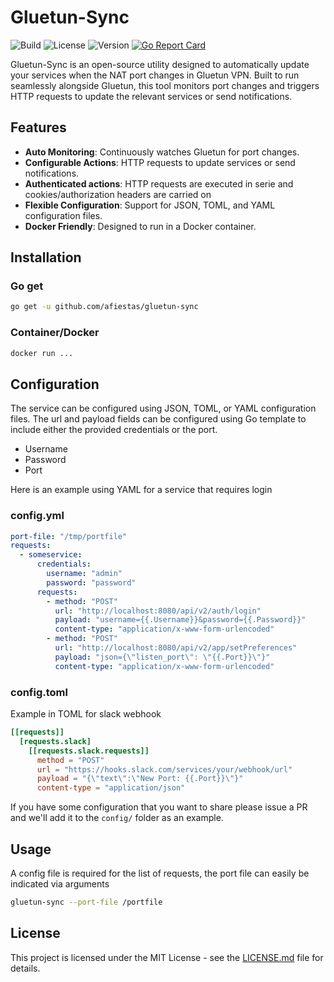# Gluetun-Sync

![Build](https://github.com/afiestas/gluetun-sync/actions/workflows/go.yml/badge.svg)
![License](https://img.shields.io/badge/license-MIT-blue)
![Version](https://img.shields.io/badge/version-1.0.0-orange)
[![Go Report Card](https://goreportcard.com/badge/github.com/afiestas/gluetun-sync)](https://goreportcard.com/report/github.com/afiestas/gluetun-sync)

Gluetun-Sync is an open-source utility designed to automatically update your services when the NAT port changes in Gluetun VPN.
Built to run seamlessly alongside Gluetun, this tool monitors port changes and triggers HTTP requests to update the relevant services or send notifications.

## Features

- **Auto Monitoring**: Continuously watches Gluetun for port changes.
- **Configurable Actions**: HTTP requests to update services or send notifications.
- **Authenticated actions**: HTTP requests are executed in serie and cookies/authorization headers are carried on
- **Flexible Configuration**: Support for JSON, TOML, and YAML configuration files.
- **Docker Friendly**: Designed to run in a Docker container.

## Installation
### Go get
```bash
go get -u github.com/afiestas/gluetun-sync
```

### Container/Docker
```bash
docker run ...
```


## Configuration

The service can be configured using JSON, TOML, or YAML configuration files.
The url and payload fields can be configured using Go template to include either
the provided credentials or the port.

- Username
- Password
- Port

Here is an example using YAML for a service that requires login

### config.yml
```yaml
port-file: "/tmp/portfile"
requests:
  - someservice:
      credentials:
        username: "admin"
        password: "password"
      requests:
        - method: "POST"
          url: "http://localhost:8080/api/v2/auth/login"
          payload: "username={{.Username}}&password={{.Password}}"
          content-type: "application/x-www-form-urlencoded"
        - method: "POST"
          url: "http://localhost:8080/api/v2/app/setPreferences"
          payload: "json={\"listen_port\": \"{{.Port}}\"}"
          content-type: "application/x-www-form-urlencoded"
```

### config.toml
Example in TOML for slack webhook
```toml
[[requests]]
  [requests.slack]
    [[requests.slack.requests]]
      method = "POST"
      url = "https://hooks.slack.com/services/your/webhook/url"
      payload = "{\"text\":\"New Port: {{.Port}}\"}"
      content-type = "application/json"
```

If you have some configuration that you want to share please issue a PR and we'll add it
to the `config/` folder as an example.

## Usage

A config file is required for the list of requests, the port file can easily be indicated
via arguments

```bash
gluetun-sync --port-file /portfile
```

## License

This project is licensed under the MIT License - see the [LICENSE.md](LICENSE.md) file for details.
